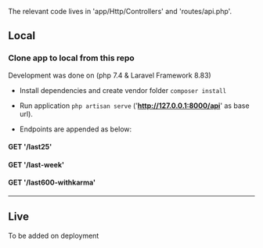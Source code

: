 The relevant code lives in 'app/Http/Controllers' and 'routes/api.php'.

## Local

### Clone app to local from this repo

Development was done on (php 7.4 & Laravel Framework 8.83)

- Install dependencies and create vendor folder ``` composer install ```
- Run application ``` php artisan serve ``` ('__http://127.0.0.1:8000/api__' as base url).

- Endpoints are appended as below:

#### GET '__/last25__'
#### GET '__/last-week__'
#### GET '__/last600-withkarma__'

---

## Live

To be added on deployment